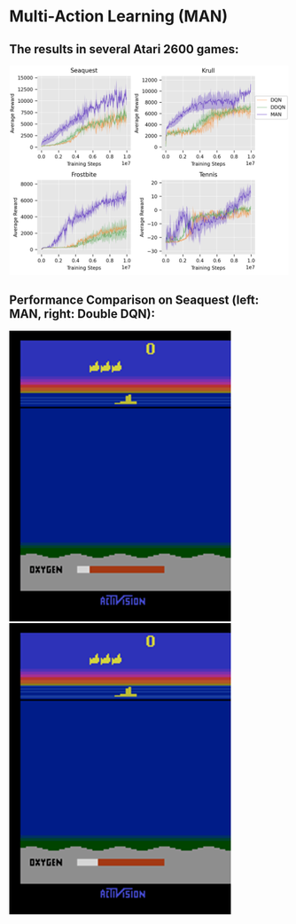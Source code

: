 # Multi-Action Learning (MAN)

## The results in several Atari 2600 games:
![game result](	/media/avg_score.png)

## Performance Comparison on Seaquest (left: MAN, right: Double DQN):

<img src="/media/MAN.gif" alt="MAN" width="400"/>
<img src="/media/double_DQN.gif" alt="double_DQN" width="400"/>
